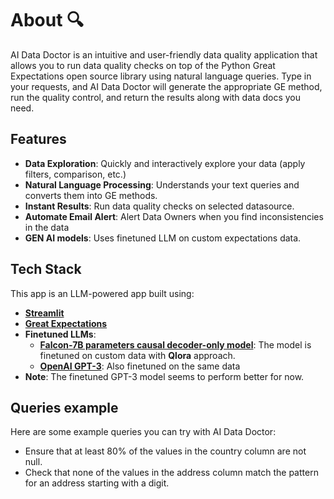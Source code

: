 # About 🔍

AI Data Doctor is an intuitive and user-friendly data quality application that allows you to run data quality checks on top of the Python Great Expectations open source library using natural language queries. Type in your requests, and AI Data Doctor will generate the appropriate GE method, run the quality control, and return the results along with data docs you need.

## Features

- **Data Exploration**: Quickly and interactively explore your data (apply filters, comparison, etc.)
- **Natural Language Processing**: Understands your text queries and converts them into GE methods.
- **Instant Results**: Run data quality checks on selected datasource.
- **Automate Email Alert**: Alert Data Owners when you find inconsistencies in the data
- **GEN AI models**: Uses finetuned LLM on custom expectations data.

## Tech Stack

This app is an LLM-powered app built using:

- **[Streamlit](https://streamlit.io/)**
- **[Great Expectations](https://github.com/Soulter/hugging-chat-api)**
- **Finetuned LLMs**:
  - **[Falcon-7B parameters causal decoder-only model](https://huggingface.co/tiiuae/falcon-7b)**: The model is finetuned on custom data with **Qlora** approach.
  - **[OpenAI GPT-3](https://platform.openai.com/docs/guides/fine-tuning)**: Also finetuned on the same data
- **Note**: The finetuned GPT-3 model seems to perform better for now.

## Queries example

Here are some example queries you can try with AI Data Doctor:

- Ensure that at least 80% of the values in the country column are not null.
- Check that none of the values in the address column match the pattern for an address starting with a digit.
